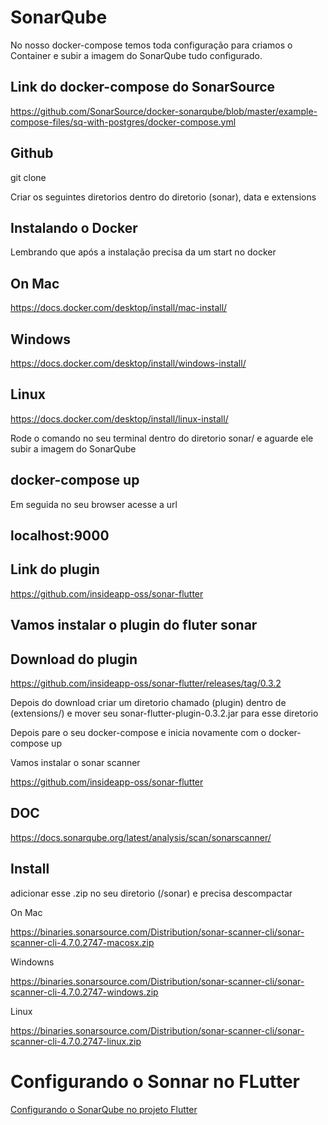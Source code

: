 # SonarQube

No nosso docker-compose temos toda configuração para criamos o Container e subir a imagem do SonarQube tudo configurado.

## Link do docker-compose do SonarSource

https://github.com/SonarSource/docker-sonarqube/blob/master/example-compose-files/sq-with-postgres/docker-compose.yml

## Github

git clone 

Criar os seguintes diretorios dentro do diretorio (sonar), data e extensions

## Instalando o Docker 

Lembrando que após a instalação precisa da um start no docker

## On Mac

https://docs.docker.com/desktop/install/mac-install/

## Windows

https://docs.docker.com/desktop/install/windows-install/

## Linux

https://docs.docker.com/desktop/install/linux-install/

Rode o comando no seu terminal dentro do diretorio sonar/ e aguarde ele subir a imagem do SonarQube

## docker-compose up

Em seguida no seu browser acesse a url 

## localhost:9000

## Link do plugin

https://github.com/insideapp-oss/sonar-flutter

## Vamos instalar o plugin do fluter sonar

## Download do plugin

https://github.com/insideapp-oss/sonar-flutter/releases/tag/0.3.2

Depois do download criar um diretorio chamado (plugin) dentro de (extensions/) e mover seu sonar-flutter-plugin-0.3.2.jar para esse diretorio

Depois pare o seu docker-compose e inicia novamente com o docker-compose up

Vamos instalar o sonar scanner 

https://github.com/insideapp-oss/sonar-flutter


## DOC

https://docs.sonarqube.org/latest/analysis/scan/sonarscanner/

## Install

adicionar esse .zip no seu diretorio (/sonar) e precisa descompactar

On Mac

https://binaries.sonarsource.com/Distribution/sonar-scanner-cli/sonar-scanner-cli-4.7.0.2747-macosx.zip

Windowns

https://binaries.sonarsource.com/Distribution/sonar-scanner-cli/sonar-scanner-cli-4.7.0.2747-windows.zip

Linux

https://binaries.sonarsource.com/Distribution/sonar-scanner-cli/sonar-scanner-cli-4.7.0.2747-linux.zip

# Configurando o Sonnar no FLutter

<a href="FLUTTER.md">Configurando o SonarQube no projeto Flutter</a>